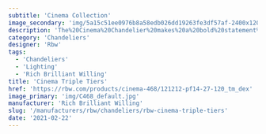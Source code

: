 ```yaml
---
subtitle: 'Cinema Collection'
image_secondary: 'img/5a15c51ee0976b8a58edb026dd19263fe3df57af-2400x1200.png'
description: 'The%20Cinema%20Chandelier%20makes%20a%20bold%20statement%20with%20minimal%20effort%2C%20featuring%20a%20simple%20circular%20frame%20in%20a%20rich%20metal%20or%20powder%20coated%20finish%20embellished%20by%20the%20warm%20glow%20of%20opal%20glass%20fixtures.%20Evocative%20of%20Old%20Hollywood%u2019s%20charm%2C%20Cinema%u2019s%20theatrical%20features%20are%20customizable%20to%20various%20compositions.'
category: 'Chandeliers'
designer: 'Rbw'
tags:
  - 'Chandeliers'
  - 'Lighting'
  - 'Rich Brilliant Willing'
title: 'Cinema Triple Tiers'
href: 'https://rbw.com/products/cinema-468/121212-pf14-27-120_tm_dex'
image_primary: 'img/C468_default.jpg'
manufacturer: 'Rich Brilliant Willing'
slug: '/manufacturers/rbw/chandeliers/rbw-cinema-triple-tiers'
date: '2021-02-22'
---
```

